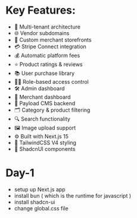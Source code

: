 






# Key Features:

- 🏬 Multi-tenant architecture
- 🌐 Vendor subdomains
- 🎨 Custom merchant storefronts
- 💳 Stripe Connect integration
- 💰 Automatic platform fees
- ⭐ Product ratings & reviews
- 📚 User purchase library
- 🧑‍💼 Role-based access control
- 🛠️ Admin dashboard
- 🧾 Merchant dashboard
- 🧱 Payload CMS backend
- 🗂️ Category & product filtering
- 🔍 Search functionality
- 🖼️ Image upload support
- ⚙️ Built with Next.js 15
- 🎨 TailwindCSS V4 styling
- 💅 ShadcnUI components


# Day-1

- setup up Next.js app
- install bun ( which is the runtime for javascript )
- install shadcn-ui
- change global.css file



